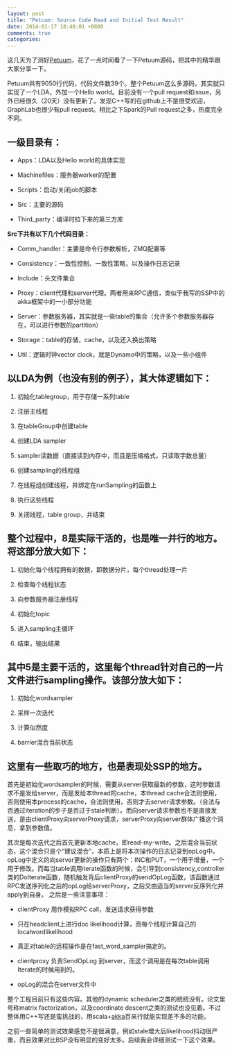```yaml
---
layout: post
title: "Petuum: Source Code Read and Initial Test Result"
date: 2014-01-17 18:40:01 +0800
comments: true
categories: 
---
```


这几天为了测好[Petuum](http://petuum.org/)，花了一点时间看了一下Petuum源码，把其中的精华跟大家分享一下。

Petuum共有9050行代码，代码文件数39个。整个Petuum这么多源码，其实就只实现了一个LDA，外加一个Hello world。目前没有一个pull request和issue，另外已经很久（20天）没有更新了。发现C++写的在github上不是很受欢迎，GraphLab也很少有pull request。相比之下Spark的Pull request之多，热度完全不同。

<!--more-->

## 一级目录有：

- Apps：LDA以及Hello world的具体实现

- Machinefiles：服务器worker的配置

- Scripts：启动/关闭job的脚本

- Src：主要的源码

- Third_party：编译时拉下来的第三方库

**Src下共有以下几个代码目录：**

- Comm_handler：主要是命令行参数解析，ZMQ配置等

- Consistency：一致性控制、一致性策略，以及操作日志记录

- Include：头文件集合

- Proxy：client代理和server代理。两者用来RPC通信，类似于我写的SSP中的akka框架中的一小部分功能

- Server：参数服务器，其实就是一些table的集合（允许多个参数服务器存在，可以进行参数的partition）

- Storage：table的存储，cache，以及还入换出策略

- Util：逻辑时钟vector clock，就是Dynamo中的策略，以及一些小组件

## 以LDA为例（也没有别的例子），其大体逻辑如下：

1. 初始化tablegroup，用于存储一系列table

2. 注册主线程

3. 在tableGroup中创建table

4. 创建LDA sampler

5. sampler读数据（直接读到内存中，而且是压缩格式，只读取字数总量）

6. 创建sampling的线程组

7. 在线程组创建线程，并绑定在runSampling的函数上

8. 执行这些线程

9. 关闭线程，table group，并结束

## 整个过程中，8是实际干活的，也是唯一并行的地方。将这部分放大如下：

1. 初始化每个线程拥有的数据，即数据分片，每个thread处理一片

2. 检查每个线程状态

3. 向参数服务器注册线程

4. 初始化topic

5. 进入sampling主循环

6. 结束，输出结果

## 其中5是主要干活的，这里每个thread针对自己的一片文件进行sampling操作。该部分放大如下：

1. 初始化wordsampler

2. 采样一次迭代

3. 计算似然度

4. barrier混合当前状态

## 这里有一些取巧的地方，也是表现处SSP的地方。

首先是初始化wordsampler的时候，需要从server获取最新的参数，这时参数请求不是发给server，而是发给本thread的cache，本thread cache合法则使用，否则使用本process的cache，合法则使用，否则才去server请求参数。（合法与否通过iteration的步子是否过于stale判断）。而向server请求参数也不是直接发送，是由clientProxy向serverProxy请求，serverProxy向server群体广播这个消息，拿到参数值。

其次是每次迭代之后首先更新本地cache，即read-my-write。之后混合当前状态，这个混合只是个“建议混合”，本质上是将本次操作的日志记录到opLog中。opLog中定义的向server更新的操作只有两个：INC和PUT，一个用于增量，一个用于修改。而每当table调用iterate函数的时候，会引导到consistency_controller类的DoIterate函数，随机触发背后clientProxy的sendOpLog函数，该函数通过RPC发送序列化之后的opLog给serverProxy，之后交由适当的server反序列化并apply到自身。
之后是一些注意事项：

- clientProxy 用作模拟RPC call，发送请求获得参数

- 只在headclient上进行doc likelihood计算，而每个线程计算自己的localwordlikelihood

- 真正对table的远程操作是在fast_word_sampler搞定的。

- clientproxy 负责SendOpLog 到server，而这个调用是在每次table调用Iterate的时候用到的。

- opLog的混合在server文件中

整个工程目前只有这些内容。其他的dynamic scheduler之类的统统没有。论文里号称matrix factorization，以及coordinate descent之类的测试也没见着。不过整体用C++写还是蛮挑战的，用scala+[akka](http://akka.io/)百来行就能实现差不多的功能。

之前一些简单的测试效果感觉不是很满意，例如stale增大后likelihood抖动很严重，而且效果对比BSP没有明显的变好太多。后续我会详细测试一下这个效果。
